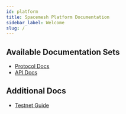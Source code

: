 ```yaml
---
id: platform
title: Spacemesh Platform Documentation
sidebar_label: Welcome
slug: /
---
```


## Available Documentation Sets

- [Protocol Docs](protocol/overview.md)
- [API Docs](api/overview.md)

## Additional Docs

- [Testnet Guide](https://testnet.spacemesh.io)
